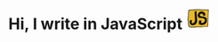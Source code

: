  <h1> Hi, I write in JavaScript <img   alt="GIF"
        src="https://raw.githubusercontent.com/DIY0R/DIY0R/main/assets/giphy.gif"
        width="45" 
        height="40"/></h1>
